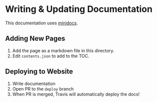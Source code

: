 # Writing & Updating Documentation

This documentation uses [minidocs](https://github.com/freeman-lab/minidocs).

## Adding New Pages

1. Add the page as a markdown file in this directory.
2. Edit `contents.json` to add to the TOC.

## Deploying to Website

1. Write documentation
2. Open PR to the `deploy` branch
3. When PR is merged, Travis will automatically deploy the docs!
